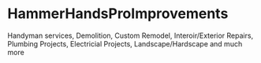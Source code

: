 # HammerHandsProImprovements
Handyman services, Demolition, Custom Remodel, Interoir/Exterior Repairs, Plumbing Projects, Electricial Projects, Landscape/Hardscape and much more
